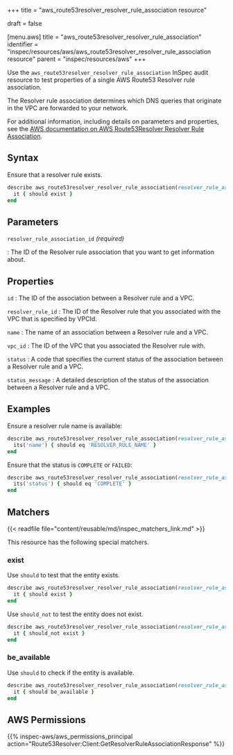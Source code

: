 +++
title = "aws_route53resolver_resolver_rule_association resource"

draft = false


[menu.aws]
title = "aws_route53resolver_resolver_rule_association"
identifier = "inspec/resources/aws/aws_route53resolver_resolver_rule_association resource"
parent = "inspec/resources/aws"
+++

Use the `aws_route53resolver_resolver_rule_association` InSpec audit resource to test properties of a single AWS Route53 Resolver rule association.

The Resolver rule association determines which DNS queries that originate in the VPC are forwarded to your network.

For additional information, including details on parameters and properties, see the [AWS documentation on AWS Route53Resolver Resolver Rule Association](https://docs.aws.amazon.com/AWSCloudFormation/latest/UserGuide/aws-resource-route53resolver-resolverruleassociation.html).

## Syntax

Ensure that a resolver rule exists.

```ruby
describe aws_route53resolver_resolver_rule_association(resolver_rule_association_id: 'RESOLVER_RULE_ASSOCIATION_ID') do
  it { should exist }
end
```

## Parameters

`resolver_rule_association_id` _(required)_

: The ID of the Resolver rule association that you want to get information about.

## Properties

`id`
: The ID of the association between a Resolver rule and a VPC.

`resolver_rule_id`
: The ID of the Resolver rule that you associated with the VPC that is specified by VPCId.

`name`
: The name of an association between a Resolver rule and a VPC.

`vpc_id`
: The ID of the VPC that you associated the Resolver rule with.

`status`
: A code that specifies the current status of the association between a Resolver rule and a VPC.

`status_message`
: A detailed description of the status of the association between a Resolver rule and a VPC.

## Examples

Ensure a resolver rule name is available:

```ruby
describe aws_route53resolver_resolver_rule_association(resolver_rule_association_id: 'RESOLVER_RULE_ASSOCIATION_ID') do
  its('name') { should eq 'RESOLVER_RULE_NAME' }
end
```

Ensure that the status is `COMPLETE` or `FAILED`:

```ruby
describe aws_route53resolver_resolver_rule_association(resolver_rule_association_id: 'RESOLVER_RULE_ASSOCIATION_ID') do
  its('status') { should eq 'COMPLETE' }
end
```

## Matchers

{{< readfile file="content/reusable/md/inspec_matchers_link.md" >}}

This resource has the following special matchers.

### exist

Use `should` to test that the entity exists.

```ruby
describe aws_route53resolver_resolver_rule_association(resolver_rule_association_id: 'RESOLVER_RULE_ASSOCIATION_ID') do
  it { should exist }
end
```

Use `should_not` to test the entity does not exist.

```ruby
describe aws_route53resolver_resolver_rule_association(resolver_rule_association_id: 'RESOLVER_RULE_ASSOCIATION_ID') do
  it { should_not exist }
end
```

### be_available

Use `should` to check if the entity is available.

```ruby
describe aws_route53resolver_resolver_rule_association(resolver_rule_association_id: 'RESOLVER_RULE_ASSOCIATION_ID') do
  it { should be_available }
end
```

## AWS Permissions

{{% inspec-aws/aws_permissions_principal action="Route53Resolver:Client:GetResolverRuleAssociationResponse" %}}
